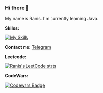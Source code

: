 ### Hi there 👋
My name is Ranis. I'm currently learning Java.

**Skilss:**

[![My Skills](https://skillicons.dev/icons?i=java,postgresql,spring,git,github,docker,maven,idea)](https://skillicons.dev)

**Contact me:**
[Telegram](https://t.me/galievranis)

**Leetcode:**

[![Ranis's LeetCode stats](https://leetcode-stats-six.vercel.app/?username=galievranis&theme=dark)](https://github.com/galievranis/leetcode-stats)

**CodeWars:**

[![Codewars Badge](https://www.codewars.com/users/galievranis/badges/large)](https://www.codewars.com/users/galievranis)
